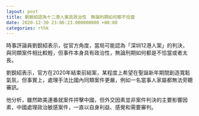 ```yaml
---
layout: post
title: 劉銳紹認為十二港人案具政治性　無論刑期如何都不恰當
date: 2020-12-30 23:06:23.000000000 +08:00
categories: rthk
---
```


時事評論員劉銳紹表示，從官方角度，當局可能認為「深圳12港人案」的判決，與同類案件相比較輕，但事件本身具有政治性，無論刑期如何都是不恰當或者太長。

劉銳紹表示，官方在2020年結束前結案，某程度上希望在聖誕新年期間創造寬鬆氣氛，但事實上，處理手法比國內同類案件更嚴，例如一名當事人家屬都無法旁聽審訊。

他分析，雖然歐美連番就案件抨擊中國，但外交因素並非案件判決的主要影響因素，中國處理政治敏感案件，一直以自身利益、感覺和需要審判。
